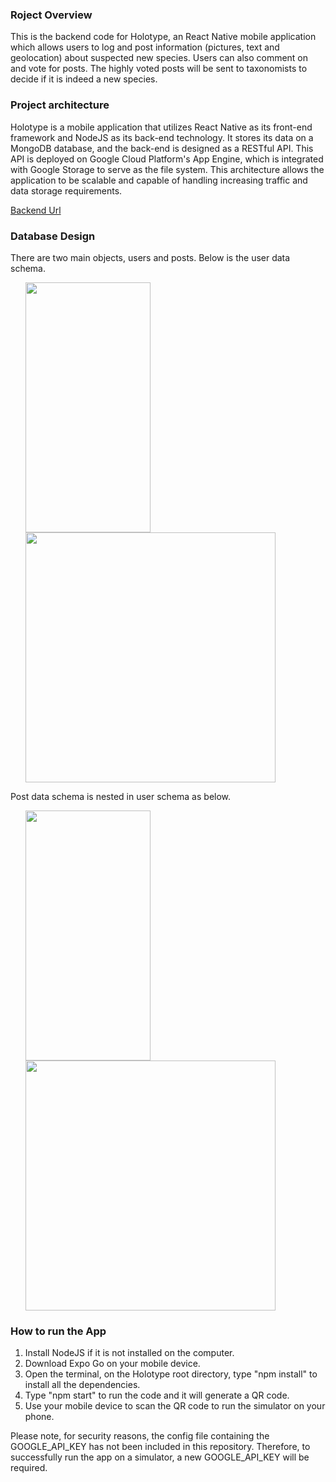 <h3>Roject Overview</h3>

This is the backend code for Holotype, an React Native mobile application which allows users to log and post information (pictures, text and geolocation) about suspected new species. Users can also comment on and vote for posts. The highly voted posts will be sent to taxonomists to decide if it is indeed a new species.

<h3>Project architecture</h3>
<p>
Holotype is a mobile application that utilizes React Native as its front-end framework and NodeJS as its back-end technology. It stores its data on a MongoDB database, and the back-end is designed as a RESTful API. This API is deployed on Google Cloud Platform's App Engine, which is integrated with Google Storage to serve as the file system. This architecture allows the application to be scalable and capable of handling increasing traffic and data storage requirements.
</p>
<div><a href="https://holotype.ts.r.appspot.com">Backend Url</a></div>

<h3>Database Design</h3>

There are two main objects, users and posts. Below is the user data schema. 
<ul>
  <img src="https://user-images.githubusercontent.com/55920971/227760250-bc220dfa-2d0c-425b-a322-076283b0d806.png"  width="200" height="400">
  <img src="https://user-images.githubusercontent.com/55920971/227760448-2a9e29ce-40ca-425d-9f7f-113ff4709a75.png"  width="400" height="400">
</ul>

Post data schema is nested in user schema as below.
<ul>
  <img src="https://user-images.githubusercontent.com/55920971/227761213-65172652-2344-43da-a1f2-7d2b9fee5107.png"  width="200" height="400">
  <img src="https://user-images.githubusercontent.com/55920971/227761246-6f302ab2-aa3d-4d61-8e8b-5a24a2756969.png"  width="400" height="400">
</ul>

<h3>How to run the App</h3>
<ol>
<li>Install NodeJS if it is not installed on the computer.</li>
<li> Download Expo Go on your mobile device.</li>
<li> Open the terminal, on the Holotype root directory, type "npm install" to install all the dependencies.</li>
<li> Type "npm start" to run the code and it will generate a QR code.</li>
<li> Use your mobile device to scan the QR code to run the simulator on your phone.</li>
</ol>
<p>
Please note, for security reasons, the config file containing the GOOGLE_API_KEY has not been included in this repository. Therefore, to successfully run the app on a simulator, a new GOOGLE_API_KEY will be required.
</P>

